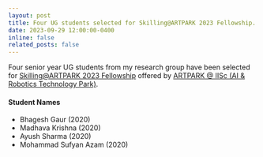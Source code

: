 ```yaml
---
layout: post
title: Four UG students selected for Skilling@ARTPARK 2023 Fellowship.
date: 2023-09-29 12:00:00-0400
inline: false
related_posts: false
---
```


Four senior year UG students from my research group have been selected for <a href="https://www.artpark.in/skilling/top-up-fellowships/">Skilling@ARTPARK 2023 Fellowship</a> offered by <a href="https://www.artpark.in/">ARTPARK @ IISc (AI & Robotics Technology Park)</a>.

#### Student Names
<ul>
    <li>Bhagesh Gaur (2020)</li>
    <li>Madhava Krishna (2020)</li>
    <li>Ayush Sharma (2020)</li>
    <li>Mohammad Sufyan Azam (2020)</li>
</ul>